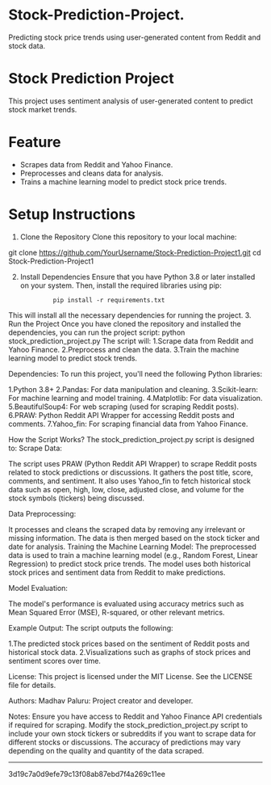 
# Stock-Prediction-Project.
Predicting stock price trends using user-generated content from Reddit and stock data.

# Stock Prediction Project
This project uses sentiment analysis of user-generated content to predict stock market trends.
# Feature
- Scrapes data from Reddit and Yahoo Finance.
- Preprocesses and cleans data for analysis.
- Trains a machine learning model to predict stock price trends.
# Setup Instructions
 1. Clone the Repository
Clone this repository to your local machine:

git clone https://github.com/YourUsername/Stock-Prediction-Project1.git
cd Stock-Prediction-Project1

 2. Install Dependencies
Ensure that you have Python 3.8 or later installed on your system. Then, install the required libraries using pip:

                 pip install -r requirements.txt
This will install all the necessary dependencies for running the project.
 3. Run the Project
Once you have cloned the repository and installed the dependencies, you can run the project script:
python stock_prediction_project.py
The script will:
1.Scrape data from Reddit and Yahoo Finance.
2.Preprocess and clean the data.
3.Train the machine learning model to predict stock trends.

Dependencies:
To run this project, you'll need the following Python libraries:

1.Python 3.8+
2.Pandas: For data manipulation and cleaning.
3.Scikit-learn: For machine learning and model training.
4.Matplotlib: For data visualization.
5.BeautifulSoup4: For web scraping (used for scraping Reddit posts).
6.PRAW: Python Reddit API Wrapper for accessing Reddit posts and comments.
7.Yahoo_fin: For scraping financial data from Yahoo Finance.


How the Script Works?
The stock_prediction_project.py script is designed to:
Scrape Data:

The script uses PRAW (Python Reddit API Wrapper) to scrape Reddit posts related to stock predictions or discussions. It gathers the post title, score, comments, and sentiment.
It also uses Yahoo_fin to fetch historical stock data such as open, high, low, close, adjusted close, and volume for the stock symbols (tickers) being discussed.

Data Preprocessing:

It processes and cleans the scraped data by removing any irrelevant or missing information. The data is then merged based on the stock ticker and date for analysis.
Training the Machine Learning Model:
The preprocessed data is used to train a machine learning model (e.g., Random Forest, Linear Regression) to predict stock price trends.
The model uses both historical stock prices and sentiment data from Reddit to make predictions.

Model Evaluation:

The model's performance is evaluated using accuracy metrics such as Mean Squared Error (MSE), R-squared, or other relevant metrics.

Example Output:
The script outputs the following:

1.The predicted stock prices based on the sentiment of Reddit posts and historical stock data.
2.Visualizations such as graphs of stock prices and sentiment scores over time.

License:
This project is licensed under the MIT License. See the LICENSE file for details.

Authors:
Madhav Paluru: Project creator and developer.

Notes:
Ensure you have access to Reddit and Yahoo Finance API credentials if required for scraping.
Modify the stock_prediction_project.py script to include your own stock tickers or subreddits if you want to scrape data for different stocks or discussions.
The accuracy of predictions may vary depending on the quality and quantity of the data scraped.



---

 3d19c7a0d9efe79c13f08ab87ebd7f4a269c11ee
